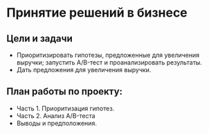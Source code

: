# Принятие решений в бизнесе
## Цели и задачи
- Приоритизировать гипотезы, предложенные для увеличения выручки; запустить A/B-тест и проанализировать результаты.
- Дать предложения для увеличения выручки.

## План работы по проекту:
- Часть 1. Приоритизация гипотез.
- Часть 2. Анализ A/B-теста
- Выводы и предположения.
